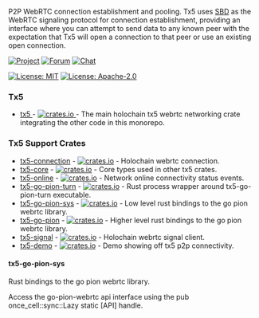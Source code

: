<!--
  -- AUTOGENERATED WARNING --
  If this file is not crates/tx5-core/src/README.tpl
  then it is autogenerated and will be replaced
  the next time make is run.
-->

P2P WebRTC connection establishment and pooling. Tx5 uses [SBD](https://github.com/holochain/sbd) as the WebRTC signaling protocol for connection establishment, providing an interface where you can attempt to send data to any known peer with the expectation that Tx5 will open a connection to that peer or use an existing open connection.

[![Project](https://img.shields.io/badge/project-holochain-blue)](http://holochain.org/)
[![Forum](https://img.shields.io/badge/chat-forum%2eholochain%2enet-blue)](https://forum.holochain.org)
[![Chat](https://img.shields.io/badge/chat-chat%2eholochain%2enet-blue)](https://chat.holochain.org)

[![License: MIT](https://img.shields.io/badge/License-MIT-blue)](https://opensource.org/licenses/MIT)
[![License: Apache-2.0](https://img.shields.io/badge/License-Apache%202.0-blue)](https://www.apache.org/licenses/LICENSE-2.0)

### Tx5

- [ tx5 ](https://github.com/holochain/tx5/tree/main/crates/tx5-core) - [ ![crates.io](https://img.shields.io/crates/v/tx5) ](https://crates.io/crates/tx5) - The main holochain tx5 webrtc networking crate integrating the other code in this monorepo.

### Tx5 Support Crates

- [tx5-connection](https://github.com/holochain/tx5/tree/main/crates/tx5-connection) - [![crates.io](https://img.shields.io/crates/v/tx5-connection)](https://crates.io/crates/tx5-connection) - Holochain webrtc connection.
- [tx5-core](https://github.com/holochain/tx5/tree/main/crates/tx5-core) - [![crates.io](https://img.shields.io/crates/v/tx5-core)](https://crates.io/crates/tx5-core) - Core types used in other tx5 crates.
- [tx5-online](https://github.com/holochain/tx5/tree/main/crates/tx5-online) - [![crates.io](https://img.shields.io/crates/v/tx5-online)](https://crates.io/crates/tx5-online) - Network online connectivity status events.
- [tx5-go-pion-turn](https://github.com/holochain/tx5/tree/main/crates/tx5-go-pion-turn) - [![crates.io](https://img.shields.io/crates/v/tx5-go-pion-turn)](https://crates.io/crates/tx5-go-pion-turn) - Rust process wrapper around tx5-go-pion-turn executable.
- [tx5-go-pion-sys](https://github.com/holochain/tx5/tree/main/crates/tx5-go-pion-sys) - [![crates.io](https://img.shields.io/crates/v/tx5-go-pion-sys)](https://crates.io/crates/tx5-go-pion-sys) - Low level rust bindings to the go pion webrtc library.
- [tx5-go-pion](https://github.com/holochain/tx5/tree/main/crates/tx5-go-pion) - [![crates.io](https://img.shields.io/crates/v/tx5-go-pion)](https://crates.io/crates/tx5-go-pion) - Higher level rust bindings to the go pion webrtc library.
- [tx5-signal](https://github.com/holochain/tx5/tree/main/crates/tx5-signal) - [![crates.io](https://img.shields.io/crates/v/tx5-signal)](https://crates.io/crates/tx5-signal) - Holochain webrtc signal client.
- [tx5-demo](https://github.com/holochain/tx5/tree/main/crates/tx5-demo) - [![crates.io](https://img.shields.io/crates/v/tx5-demo)](https://crates.io/crates/tx5-demo) - Demo showing off tx5 p2p connectivity.

<!-- cargo-rdme start -->

#### tx5-go-pion-sys

Rust bindings to the go pion webrtc library.

Access the go-pion-webrtc api interface using the
pub once_cell::sync::Lazy static [API] handle.

<!-- cargo-rdme end -->
